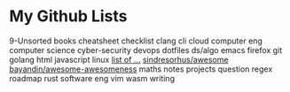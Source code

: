 # My Github Lists

9-Unsorted
books
cheatsheet
checklist
clang
cli
cloud
computer eng
computer science
cyber-security
devops
dotfiles
ds/algo
emacs
firefox
git
golang
html
javascript
linux
[list of ...](https://github.com/stars/jmbealer/lists/list-of)
  [sindresorhus/awesome](https://github.com/sindresorhus/awesome)
  [bayandin/awesome-awesomeness](https://github.com/bayandin/awesome-awesomeness)
maths
notes
projects
question
regex
roadmap
rust
software eng
vim
wasm
writing
